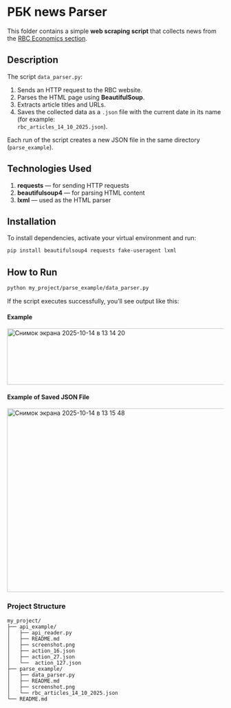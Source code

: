 # РБК news Parser

This folder contains a simple **web scraping script** that collects news from the [RBC Economics section](https://www.rbc.ru/economics/).

## Description

The script `data_parser.py`:
1. Sends an HTTP request to the RBC website.  
2. Parses the HTML page using **BeautifulSoup**.  
3. Extracts article titles and URLs.  
4. Saves the collected data as a `.json` file with the current date in its name (for example:  
   `rbc_articles_14_10_2025.json`). 

Each run of the script creates a new JSON file in the same directory (`parse_example`).

## Technologies Used

1. **requests** — for sending HTTP requests
2. **beautifulsoup4** — for parsing HTML content
3. **lxml** — used as the HTML parser  

##  Installation

To install dependencies, activate your virtual environment and run:

```bash
pip install beautifulsoup4 requests fake-useragent lxml
```
## How to Run

```bash
python my_project/parse_example/data_parser.py
```
If the script executes successfully, you’ll see output like this:

#### Example
<img width="845" height="131" alt="Снимок экрана 2025-10-14 в 13 14 20" src="https://github.com/user-attachments/assets/c6660d40-4ebe-4b83-9c61-d722f3d3bb44" />

#### Example of Saved JSON File
<img width="1114" height="427" alt="Снимок экрана 2025-10-14 в 13 15 48" src="https://github.com/user-attachments/assets/21ab04c6-b411-4b6d-86d7-510afa2a79e0" />


  ### Project Structure
```
my_project/ 
├── api_example/
│   ├── api_reader.py
│   ├── README.md 
│   ├── screenshot.png
│   ├── action_16.json 
│   ├── action_27.json 
│   └──  action_127.json
├── parse_example/
│   ├── data_parser.py
│   ├── README.md
│   ├── screenshot.png
│   └── rbc_articles_14_10_2025.json
└── README.md
```
